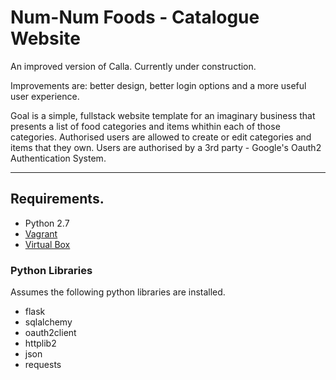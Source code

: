# Num-Num Foods - Catalogue Website
An improved version of Calla. Currently under construction. 

Improvements are: better design, better login options and a more useful user experience.

Goal is a simple, fullstack website template for an imaginary business that presents a list of food categories and items whithin each of those categories. Authorised users are allowed to create or edit categories and items that they own. Users are authorised by a 3rd party - Google's Oauth2 Authentication System.




---

## Requirements.
- Python 2.7
- [Vagrant](https://www.vagrantup.com/)
- [Virtual Box](https://www.virtualbox.org/)

### Python Libraries
Assumes the following python libraries are installed.
- flask
- sqlalchemy
- oauth2client
- httplib2
- json
- requests
   
